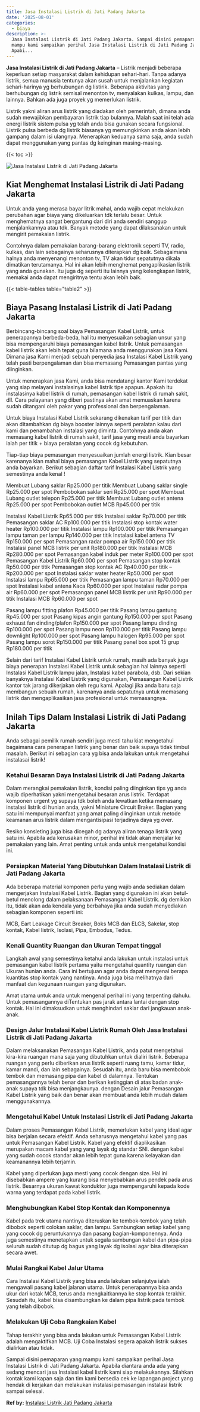 ```yaml
---
title: Jasa Instalasi Listrik di Jati Padang Jakarta
date: '2025-08-01'
categories:
  - biaya
description: >-
  Jasa Instalasi Listrik di Jati Padang Jakarta. Sampai disini pemaparan yang
  mampu kami sampaikan perihal Jasa Instalasi Listrik di Jati Padang Jakarta.
  Apabi...
---
```


**Jasa Instalasi Listrik di Jati Padang Jakarta** – Listrik menjadi beberapa keperluan setiap masyarakat dalam kehidupan sehari-hari. Tanpa adanya listrik, semua manusia tentunya akan susah untuk menjalankan kegiatan sehari-harinya yg berhubungan dg listirik. Beberapa aktivitas yang berhubungan dg listrik semisal menonton tv, menyalakan kulkas, lampu, dan lainnya. Bahkan ada juga proyek yg memerlukan listrik.

Listrik yakni aliran arus listrik yang diadakan oleh pemerintah, dimana anda sudah mewajibkan pembayaran listrik tiap bulannya. Malah saat ini telah ada energi listrik sistem pulsa yg telah anda bisa gunakan secara fungsional. Listrik pulsa berbeda dg listrik biasanya yg memungkinkan anda akan lebih gampang dalam isi ulangnya. Menerapkan keduanya sama saja, anda sudah dapat menggunakan yang pantas dg keinginan masing-masing.

{{< toc >}}

![Jasa Instalasi Listrik di Jati Padang Jakarta](/images/instalasi-listrik-murah38.png)

## Kiat Menghemat Instalasi Listrik di Jati Padang Jakarta

Untuk anda yang merasa bayar litrik mahal, anda wajib cepat melakukan perubahan agar biaya yang dikeluarkan tdk terlalu besar. Untuk menghematnya sangat bergantung dari diri anda sendiri sanggup menjalankannya atau tdk. Banyak metode yang dapat dilaksanakan untuk mengirit pemakaian listrik.

Contohnya dalam pemakaian barang-barang elektronik seperti TV, radio, kulkas, dan lain sebagainya seharusnya diterapkan dg baik. Sebagaimana halnya anda menyenangi menonton tv, TV akan tidur sepatutnya dikala dimatikan terutamanya. Hal ini akan lebih menghemat pengaplikasian listrik yang anda gunakan. Itu juga dg seperti itu lainnya yang kelengkapan listrik, memakai anda dapat mengiritnya tentu akan lebih baik.

{{< table-tables table="table2" >}}

## Biaya Pasang Instalasi Listrik di Jati Padang Jakarta

Berbincang-bincang soal biaya Pemasangan Kabel Listrik, untuk penerapannya berbeda-beda, hal itu menyesuaikan sebagian unsur yang bisa mempengaruhi biaya pemasangan kabel listrik. Untuk pemasangan kabel listrik akan lebih tepat guna bilamana anda menggunakan jasa Kami. Dimana jasa Kami menjadi sebuah penyedia jasa Instalasi Kabel Listrik yang telah pasti berpengalaman dan bisa memasang Pemasangan pantas yang diinginkan.

Untuk menerapkan jasa Kami, anda bisa mendatangi kantor Kami terdekat yang siap melayani instalasinya kabel listrik tipe apapun. Apakah itu instalasinya kabel listrik di rumah, pemasangan kabel listrik di rumah sakit, dll. Cara pelayanan yang diberi pastinya akan amat memuaskan karena sudah ditangani oleh pakar yang professional dan berpengalaman.

Untuk biaya Instalasi Kabel Listrik sekarang dikenakan tarif per titik dan akan ditambahkan dg biaya booster lainnya seperti peralatan kalau dari kami dan penambahan instalasi yang diminta. Contohnya anda akan memasang kabel listrik di rumah sakit, tarif jasa yang mesti anda bayarkan ialah per titik + biaya peralatan yang cocok dg kebutuhan.

Tiap-tiap biaya pemasangan menyesuaikan jumlah energi listrik. Kian besar karenanya kian mahal biaya pemasangan Kabel Listrik yang sepatutnya anda bayarkan. Berikut sebagian daftar tarif Instalasi Kabel Listrik yang semestinya anda kenal !

Membuat Lubang saklar Rp25.000 per titik Membuat Lubang saklar single Rp25.000 per spot Pembobokan saklar seri Rp25.000 per spot Membuat Lubang outlet telepon Rp25.000 per titik Membuat Lubang outlet antena Rp25.000 per spot Pembobokan outlet MCB Rp45.000 per titik

Instalasi Kabel Listrik Rp65.000 per titik Instalasi saklar Rp70.000 per titik Pemasangan saklar AC Rp100.000 per titik Instalasi stop kontak water heater Rp100.000 per titik Instalasi lampu Rp100.000 per titik Pemasangan lampu taman per lampu Rp140.000 per titik Instalasi kabel antena TV Rp150.000 per spot Pemasangan radar pompa air Rp150.000 per titik Instalasi panel MCB listrik per unit Rp180.000 per titik Instalasi MCB Rp280.000 per spot Pemasangan kabel induk per meter Rp100.000 per spot Pemasangan Kabel Listrik Rp60.000 per spot Pemasangan stop kontak Rp50.000 per titik Pemasangan stop kontak AC Rp40.000 per titik – Rp200.000 per spot Instalasi saklar water heater Rp50.000 per spot Instalasi lampu Rp65.000 per titik Pemasangan lampu taman Rp70.000 per spot Instalasi kabel antena Kaca Rp60.000 per spot Instalasi radar pompa air Rp60.000 per spot Pemasangan panel MCB listrik per unit Rp90.000 per titik Instalasi MCB Rp60.000 per spot

Pasang lampu fitting plafon Rp45.000 per titik Pasang lampu gantung Rp45.000 per spot Pasang kipas angin gantung Rp150.000 per spot Pasang exhaust fan dinding/plafon Rp150.000 per spot Pasang lampu dinding Rp100.000 per spot Pasang lampu neon Rp110.000 per titik Pasang lampu downlight Rp100.000 per spot Pasang lampu halogen Rp95.000 per spot Pasang lampu sorot Rp150.000 per titik Pasang panel box spot 15 grup Rp180.000 per titik

Selain dari tarif Instalasi Kabel Listrik untuk rumah, masih ada banyak juga biaya penerapan Instalasi Kabel Listrik untuk sebagian hal lainnya seperti Instalasi Kabel Listrik lampu jalan, Instalasi kabel parabola, dsb. Dari sekian banyaknya Instalasi Kabel Listrik yang digunakan, Pemasangan Kabel Listrik kantor tak jarang dikerjakan oleh regu kami. Apalagi jika anda baru saja membangun sebuah rumah, karenanya anda sepatutnya untuk memasang listrik dan mengaplikasikan jasa profesional untuk memasangnya.

## Inilah Tips Dalam Instalasi Listrik di Jati Padang Jakarta


Anda sebagai pemilik rumah sendiri juga mesti tahu kiat mengetahui bagaimana cara penerapan listrik yang benar dan baik supaya tidak timbul masalah. Berikut ini sebagian cara yg bisa anda lakukan untuk mengetahui instalasai listrik!

### Ketahui Besaran Daya Instalasi Listrik di Jati Padang Jakarta

Dalam merangkai pemakaian listrik, kondisi paling diinginkan tips yg anda wajib diperhatikan yakni mengetahui besaran arus listrik. Terdapat komponen urgent yg supaya tdk boleh anda lewatkan ketika memasang instalasi listrik di hunian anda, yakni Miniature Circuit Braker. Bagian yang satu ini mempunyai manfaat yang amat paling diinginkan untuk metode keamanan arus listrik dalam mengantisipasi terjadinya daya yg over.

Resiko konsleting juga bisa dicegah dg adanya aliran tenaga listrik yang satu ini. Apabila ada kerusakan minor, perihal ini tidak akan menjalar ke pemakaian yang lain. Amat penting untuk anda untuk mengetahui kondisi ini.

### Persiapkan Material Yang Dibutuhkan Dalam Instalasi Listrik di Jati Padang Jakarta

Ada beberapa material komponen perlu yang wajib anda sediakan dalam mengerjakan Instalasi Kabel Listrik. Bagian yang digunakan ini akan betul-betul menolong dalam pelaksanaan Pemasangan Kabel Listrik. dg demikian itu, tidak akan ada kendala yang berbahaya jika anda sudah menyediakan sebagian komponen seperti ini:

MCB, Eart Leakage Circuit Breaker, Boks MCB dan ELCB, Sakelar, stop kontak, Kabel listrik, Isolasi, Pipa, Embodus, Tedus.

### Kenali Quantity Ruangan dan Ukuran Tempat tinggal

Langkah awal yang semestinya ketahui anda lakukan untuk instalasi untuk pemasangan kabel listrik pertama yaitu mengetahui quantity ruangan dan Ukuran hunian anda. Cara ini bertujuan agar anda dapat mengenal berapa kuantitas stop kontak yang nantinya. Anda juga bisa melihatnya dari manfaat dan kegunaan ruangan yang digunakan.

Amat utama untuk anda untuk mengenal perihal ini yang terpenting dahulu. Untuk pemasangannya diTentukan pas jarak antara lantai dengan stop kontak. Hal ini dimaksudkan untuk menghindari saklar dari jangkauan anak-anak.

### Design Jalur Instalasi Kabel Listrik Rumah Oleh Jasa Instalasi Listrik di Jati Padang Jakarta

Dalam melaksanakan Pemasangan Kabel Listrik, anda patut mengetahui kira-kira ruangan mana saja yang dibutuhkan untuk dialiri listrik. Beberapa ruangan yang perlu diberikan arus listrik seperti ruang tamu, kamar tidur, kamar mandi, dan lain sebagainya. Sesudah itu, anda baru bisa membobok tembok dan memasang pipa dan kabel di dalamnya. Tentukan pemasangannya telah benar dan berikan ketinggian di atas badan anak-anak supaya tdk bisa menjangkaunya. dengan Desain jalur Pemasangan Kabel Listrik yang baik dan benar akan membuat anda lebih mudah dalam menggunakannya.

### Mengetahui Kabel Untuk Instalasi Listrik di Jati Padang Jakarta

Dalam proses Pemasangan Kabel Listrik, memerlukan kabel yang ideal agar bisa berjalan secara efektif. Anda seharusnya mengetahui kabel yang pas untuk Pemasangan Kabel Listrik. Kabel yang efektif diaplikasikan merupakan macam kabel yang yang layak dg standar SNI. dengan kabel yang sudah cocok standar akan lebih tepat guna karena kelayakan dan keamanannya lebih terjamin.

Kabel yang diperlukan juga mesti yang cocok dengan size. Hal ini disebabkan ampere yang kurang bisa menyebabkan arus pendek pada arus listrik. Besarnya ukuran kawat konduktor juga mempengaruhi kepada kode warna yang terdapat pada kabel listrik.

### Menghubungkan Kabel Stop Kontak dan Komponennya

Kabel pada trek utama nantinya diteruskan ke tembok-tembok yang telah dibobok seperti colokan saklar, dan lampu. Sambungkan setiap kabel yang yang cocok dg peruntukannya dan pasang bagian-komponennya. Anda juga semestinya menetapkan untuk segala sambungan kabel dan pipa-pipa seluruh sudah ditutup dg bagus yang layak dg isolasi agar bisa diterapkan secara awet.

### Mulai Rangkai Kabel Jalur Utama

Cara Instalasi Kabel Listrik yang bisa anda lakukan selanjutya ialah mengawali pasang kabel jalanan utama. Untuk penerapannya bisa anda ukur dari kotak MCB, terus anda mengkaitkannya ke stop kontak terakhir. Sesudah itu, kabel bisa disambungkan ke dalam pipa listrik pada tembok yang telah dibobok.

### Melakukan Uji Coba Rangkaian Kabel

Tahap terakhir yang bisa anda lakukan untuk Pemasangan Kabel Listrik adalah mengaktifkan MCB. Uji Coba Instalasi segera apakah listrik sukses dialirkan atau tidak.

Sampai disini pemaparan yang mampu kami sampaikan perihal Jasa Instalasi Listrik di Jati Padang Jakarta. Apabila diantara anda ada yang sedang mencari jasa Instalasi kabel listrik kami siap melakukannya. Silahkan kontak kami kapan saja dan tim kami bersedia cek ke lapangan project yang hendak di kerjakan dan melakukan instalasi pemasangan instalasi listrik sampai selesai.

**Ref by:** [Instalasi Listrik Jati Padang Jakarta](https://id.wikipedia.org/wiki/Instalasi)
